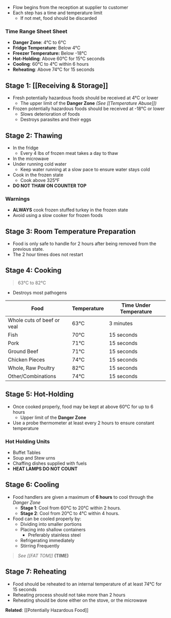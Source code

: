 * Flow begins from the reception at supplier to customer
* Each step has a time and temperature limit
	* If not met, food should be discarded

### Time Range Sheet Sheet

* **Danger Zone**: 4°C to 6°C
* **Fridge Temperature**: Below 4°C
* **Freezer Temperature:** Below -18°C
* **Hot-Holding**: Above 60°C for 15°C seconds
* **Cooling**: 60°C to 4°C within 6 hours
* **Reheating**: Above 74°C for 15 seconds

## Stage 1: [[Receiving & Storage]]

* Fresh potentially hazardous foods should be received at 4°C or lower
	* The upper limit of the **Danger Zone** *(See [[Temperature Abuse]])*
* Frozen potentially hazardous foods should be received at -18°C or lower
	* Slows deterioration of foods
	* Destroys parasites and their eggs

## Stage 2: Thawing

* In the fridge
	* Every 4 lbs of frozen meat takes a day to thaw
* In the microwave
* Under running cold water
	* Keep water running at a slow pace to ensure water stays cold
* Cook in the frozen state
	* Cook above 325°F
* **DO NOT THAW ON COUNTER TOP**

### Warnings

* **ALWAYS** cook frozen stuffed turkey in the frozen state
* Avoid using a slow cooker for frozen foods

## Stage 3: Room Temperature Preparation

* Food is only safe to handle for 2 hours after being removed from the previous state.
* The 2 hour times does not restart

## Stage 4: Cooking

> 63°C to 82°C

* Destroys most pathogens

| Food                       | Temperature | Time Under Temperature |
| -------------------------- | ----------- | ---------------------- |
| Whole cuts of beef or veal | 63°C        | 3 minutes              |
| Fish                       | 70°C        | 15 seconds             |
| Pork                       | 71°C        | 15 seconds             |
| Ground Beef                | 71°C        | 15 seconds             |
| Chicken Pieces             | 74°C        | 15 seconds             |
| Whole, Raw Poultry         | 82°C        | 15 seconds             |
| Other/Combinations         | 74°C        | 15 seconds             |


## Stage 5: Hot-Holding

* Once cooked properly, food may be kept at above 60°C for up to 6 hours
	* Upper limit of the **Danger Zone**
* Use a probe thermometer at least every 2 hours to ensure constant temperature

### Hot Holding Units

* Buffet Tables
* Soup and Stew urns
* Chaffing dishes supplied with fuels
* **HEAT LAMPS DO NOT COUNT**

## Stage 6: Cooling

*  Food handlers are given a maximum of **6 hours** to cool through the *Danger Zone*
	* **Stage 1**:  Cool from 60°C to 20°C within 2 hours.
	* **Stage 2**: Cool from 20°C to 4°C within 4 hours.
* Food can be cooled properly by:
	* Dividing into smaller portions
	* Placing into shallow containers
		* Preferably stainless steel
	* Refrigerating immediately
	* Stirring Frequently 

> *See [[FAT TOM]]* **(TIME)**

## Stage 7: Reheating

* Food should be reheated to an internal temperature of at least 74°C for 15 seconds 
* Reheating process should not take more than 2 hours
* Reheating should be done either on the stove, or the microwave

**Related**: [[Potentially Hazardous Food]]